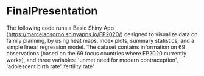# FinalPresentation

The following code runs a Basic Shiny App (https://marcelaosorno.shinyapps.io/FP2020/) designed to visualize data on family planning, by using heat maps, index plots, summary statistics, and a simple linear regression model.
The dataset contains information on 69 observations (based on the 69 focus countries where FP2020 currently works), and three variables: 'unmet need for modern contraception', 'adolescent birth rate','fertility rate'

